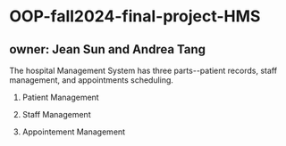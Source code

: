 # OOP-fall2024-final-project-HMS
## owner: Jean Sun and Andrea Tang
The hospital Management System has three parts--patient records, staff management, and appointments scheduling.
1. Patient Management

2. Staff Management

3. Appointement Management
